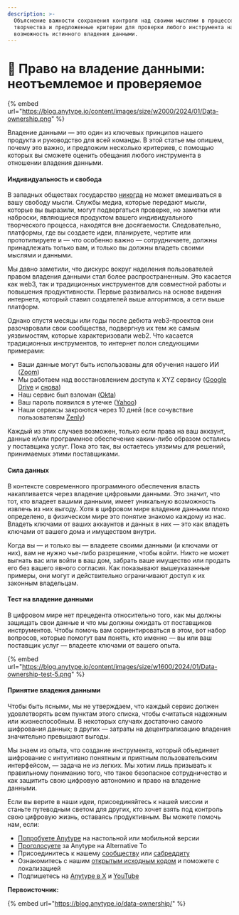 ```yaml
---
description: >-
  Объяснение важности сохранения контроля над своими мыслями в процессе идейного
  творчества и предложенные критерии для проверки любого инструмента на
  возможность истинного владения данными.
---
```


# 🔐 Право на владение данными: неотъемлемое и проверяемое

{% embed url="https://blog.anytype.io/content/images/size/w2000/2024/01/Data-ownership.png" %}



Владение данными — это один из ключевых принципов нашего продукта и руководство для всей команды. В этой статье мы опишем, почему это важно, и предложим несколько критериев, с помощью которых вы сможете оценить обещания любого инструмента в отношении владения данными.

#### **Индивидуальность и свобода**

В западных обществах государство [никогда](https://www.echr.coe.int/documents/d/echr/Guide\_Art\_9\_RUS?ref=blog.anytype.io) не может вмешиваться в вашу свободу мысли. Службы медиа, которые передают мысли, которые вы выразили, могут подвергаться проверке, но заметки или наброски, являющиеся продуктом вашего индивидуального творческого процесса, находятся вне досягаемости. Следовательно, платформы, где вы создаете идеи, планируете, чертите или прототипируете и — что особенно важно — сотрудничаете, должны принадлежать только вам, и только вы должны владеть своими мыслями и данными.

Мы давно заметили, что дискурс вокруг наделения пользователей правом владения данными стал более распространенным. Это касается как web3, так и традиционных инструментов для совместной работы и повышения продуктивности. Первые развивались на основе видения интернета, который ставил создателей выше алгоритмов, а сети выше платформ.

Однако спустя месяцы или годы после дебюта web3-проектов они разочаровали свои сообщества, подвергнув их тем же самым уязвимостям, которые характеризовали web2. Что касается традиционных инструментов, то интернет полон следующими примерами:

* Ваши данные могут быть использованы для обучения нашего ИИ ([Zoom](https://techcrunch.com/2023/08/08/zoom-data-mining-for-ai-terms-gdpr-eprivacy/?ref=blog.anytype.io))
* Мы работаем над восстановлением доступа к XYZ сервису ([Google Drive](https://www.bbc.com/news/technology-67554160?ref=blog.anytype.io) и [снова](https://arstechnica.com/gadgets/2023/11/google-drive-is-investigating-sync-issues-as-users-complain-of-lost-files/?ref=blog.anytype.io))
* Наш сервис был взломан ([Okta](https://www.reuters.com/technology/cybersecurity/okta-says-hackers-stole-data-all-customer-support-users-cyber-breach-2023-11-29/?ref=blog.anytype.io))
* Ваш пароль появился в утечке ([Yahoo](https://finance.yahoo.com/news/see-email-stolen-massive-breach-115054370.html?ref=blog.anytype.io))
* Наши сервисы закроются через 10 дней (все сочувствие пользователям [Zenly](https://zenly.com/?ref=blog.anytype.io))

Каждый из этих случаев возможен, только если права на ваш аккаунт, данные и/или программное обеспечение каким-либо образом остались у поставщика услуг. Пока это так, вы остаетесь уязвимы для решений, принимаемых этими поставщиками.

#### **Сила данных**

В контексте современного программного обеспечения власть накапливается через владение цифровыми данными. Это значит, что тот, кто владеет вашими данными, имеет уникальную возможность извлечь из них выгоду. Хотя в цифровом мире владение данными плохо определено, в физическом мире это понятие знакомо каждому из нас. Владеть ключами от ваших аккаунтов и данных в них — это как владеть ключами от вашего дома и имуществом внутри.

Когда вы — и только вы — владеете своими данными (и ключами от них), вам не нужно чье-либо разрешение, чтобы войти. Никто не может выгнать вас или войти в ваш дом, забрать ваше имущество или продать его без вашего явного согласия. Как показывают вышеуказанные примеры, они могут и действительно ограничивают доступ к их законным владельцам.

#### **Тест на владение данными**

В цифровом мире нет прецедента относительно того, как мы должны защищать свои данные и что мы должны ожидать от поставщиков инструментов. Чтобы помочь вам сориентироваться в этом, вот набор вопросов, которые помогут вам понять, кто именно — вы или ваш поставщик услуг — владеете ключами от вашего опыта.

{% embed url="https://blog.anytype.io/content/images/size/w1600/2024/01/Data-ownership-test-5.png" %}

#### **Принятие владения данными**

Чтобы быть ясными, мы не утверждаем, что каждый сервис должен удовлетворять всем пунктам этого списка, чтобы считаться надежным или жизнеспособным. В некоторых случаях достаточно самого шифрования данных; в других — затраты на децентрализацию владения значительно превышают выгоды.

Мы знаем из опыта, что создание инструмента, который объединяет шифрование с интуитивно понятным и приятным пользовательским интерфейсом, — задача не из легких. Мы хотим лишь призывать к правильному пониманию того, что такое безопасное сотрудничество и как защитить свою цифровую автономию и право на владение данными.

Если вы верите в наши идеи, присоединяйтесь к нашей миссии и станьте путеводным светом для других, кто хочет взять под контроль свою цифровую жизнь, оставаясь продуктивным. Вы можете помочь нам, если:

* [Попробуете Anytype](https://download.anytype.io/?ref=blog.anytype.io) на настольной или мобильной версии
* [Проголосуете](https://alternativeto.net/software/anytype/about/?ref=blog.anytype.io) за Anytype на Alternative To
* Присоединитесь к нашему [сообществу](https://community.anytype.io/?ref=blog.anytype.io) или [сабреддиту](https://www.reddit.com/r/Anytype/?ref=blog.anytype.io)
* Ознакомитесь с нашим [открытым исходным кодом](https://github.com/anyproto?ref=blog.anytype.io) и поможете с локализацией
* Подпишетесь на [Anytype в X](https://twitter.com/AnytypeLabs?ref=blog.anytype.io) и [YouTube](https://www.youtube.com/@Anytype?ref=blog.anytype.io)

**Первоисточник:**

{% embed url="https://blog.anytype.io/data-ownership/" %}
